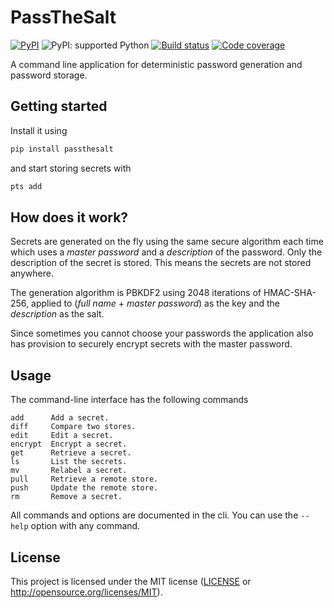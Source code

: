 # PassTheSalt

[![PyPI](https://img.shields.io/pypi/v/passthesalt)](https://pypi.org/project/passthesalt/)
![PyPI: supported Python](https://img.shields.io/pypi/pyversions/passthesalt)
[![Build status](https://img.shields.io/travis/rossmacarthur/passthesalt/master.svg)](https://travis-ci.org/rossmacarthur/passthesalt)
[![Code coverage](https://img.shields.io/codecov/c/github/rossmacarthur/passthesalt/master.svg)](https://codecov.io/gh/rossmacarthur/passthesalt)

A command line application for deterministic password generation and password
storage.

## Getting started

Install it using

```sh
pip install passthesalt
```

and start storing secrets with

```sh
pts add
```

## How does it work?

Secrets are generated on the fly using the same secure algorithm each time which
uses a *master password* and a *description* of the password. Only the
description of the secret is stored. This means the secrets are not stored
anywhere.

The generation algorithm is PBKDF2 using 2048 iterations of HMAC-SHA-256,
applied to (*full name* + *master password*) as the key and the *description* as
the salt.

Since sometimes you cannot choose your passwords the application also has
provision to securely encrypt secrets with the master password.

## Usage


The command-line interface has the following commands

```
add      Add a secret.
diff     Compare two stores.
edit     Edit a secret.
encrypt  Encrypt a secret.
get      Retrieve a secret.
ls       List the secrets.
mv       Relabel a secret.
pull     Retrieve a remote store.
push     Update the remote store.
rm       Remove a secret.
```

All commands and options are documented in the cli. You can use the `--help`
option with any command.

## License

This project is licensed under the MIT license ([LICENSE](LICENSE) or
http://opensource.org/licenses/MIT).
